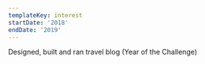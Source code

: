 ```yaml
---
templateKey: interest
startDate: '2018'
endDate: '2019'
---
```


Designed, built and ran travel blog (Year of the Challenge)
